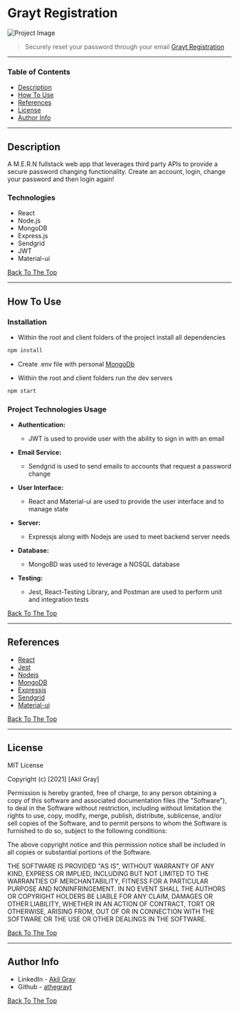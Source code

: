 # Grayt Registration  

![Project Image](./client/src/assets/graytRegistrationGIF.gif)

> Securely reset your password through your email [Grayt Registration](https://graytcommerce-registration.herokuapp.com/)
---

### Table of Contents

- [Description](#description)
- [How To Use](#how-to-use)
- [References](#references)
- [License](#license)
- [Author Info](#author-info)

---

## Description

A M.E.R.N fullstack web app that leverages third party APIs to provide a secure password changing functionality. Create an account, login, change your password and then login again!

### Technologies

- React
- Node.js
- MongoDB
- Express.js
- Sendgrid
- JWT
- Material-ui


[Back To The Top](#Grayt-Registration)

---

## How To Use

### Installation
- Within the root and client folders of the project install all dependencies 

```bash
npm install
```

- Create .env file with personal [MongoDb](https://www.mongodb.com/) 

- Within the root and client folders run the dev servers

```bash
npm start
```

### Project Technologies Usage 

- **Authentication:**
    - JWT is used to provide user with the ability to sign in with an email 

- **Email Service:**
    - Sendgrid is used to send emails to accounts that request a password change

- **User Interface:**
    - React and Material-ui are used to provide the user interface and to manage state
- **Server:**
    - Expressjs along with Nodejs are used to meet backend server needs
- **Database:**
    - MongoBD was used to leverage a NOSQL database
- **Testing:**
    - Jest, React-Testing Library, and Postman are used to perform unit and integration tests

[Back To The Top](#grayt-registration)

---

## References
- [React](https://reactjs.org/)
- [Jest](https://jestjs.io/docs/tutorial-react)
- [Nodejs](https://nodejs.org/en/)
- [MongoDB](https://www.mongodb.com/)
- [Expressjs](https://expressjs.com/)
- [Sendgrid](https://sendgrid.com/)
- [Material-ui](https://mui.com/)

[Back To The Top](#grayt-registration)

---

## License

MIT License

Copyright (c) [2021] [Akil Gray]

Permission is hereby granted, free of charge, to any person obtaining a copy
of this software and associated documentation files (the "Software"), to deal
in the Software without restriction, including without limitation the rights
to use, copy, modify, merge, publish, distribute, sublicense, and/or sell
copies of the Software, and to permit persons to whom the Software is
furnished to do so, subject to the following conditions:

The above copyright notice and this permission notice shall be included in all
copies or substantial portions of the Software.

THE SOFTWARE IS PROVIDED "AS IS", WITHOUT WARRANTY OF ANY KIND, EXPRESS OR
IMPLIED, INCLUDING BUT NOT LIMITED TO THE WARRANTIES OF MERCHANTABILITY,
FITNESS FOR A PARTICULAR PURPOSE AND NONINFRINGEMENT. IN NO EVENT SHALL THE
AUTHORS OR COPYRIGHT HOLDERS BE LIABLE FOR ANY CLAIM, DAMAGES OR OTHER
LIABILITY, WHETHER IN AN ACTION OF CONTRACT, TORT OR OTHERWISE, ARISING FROM,
OUT OF OR IN CONNECTION WITH THE SOFTWARE OR THE USE OR OTHER DEALINGS IN THE
SOFTWARE.

[Back To The Top](#grayt-registration)

---

## Author Info

- LinkedIn - [Akil Gray](https://linkedin.com/in/akil-gray)
- Github - [athegrayt](https://github.com/athegrayt)

[Back To The Top](#grayt-registration)
